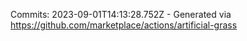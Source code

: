 Commits: 2023-09-01T14:13:28.752Z - Generated via https://github.com/marketplace/actions/artificial-grass
<br>
